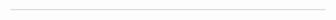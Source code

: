 <!DOCTYPE html>
<html lang="en">
<head>
    <meta charset="UTF-8">
    <title>confetti</title>
    <style>
        .confetti{
    max-width: 640px;
    display: block;
    margin: 0 auto;
    border: 1px solid #ddd;
    user-select: none;
 }
    </style>
</head>
<body>

<canvas class="confetti" id="canvas"></canvas>

<script>
    //-----------Var Inits--------------
canvas = document.getElementById("canvas");
ctx = canvas.getContext("2d");
canvas.width = window.innerWidth;
canvas.height = window.innerHeight;
cx = ctx.canvas.width / 2;
cy = ctx.canvas.height / 2;

let confetti = [];
const confettiCount = 300;
const gravity = 0.5;
const terminalVelocity = 5;
const drag = 0.075;
const colors = [
{ front: 'red', back: 'darkred' },
{ front: 'green', back: 'darkgreen' },
{ front: 'blue', back: 'darkblue' },
{ front: 'yellow', back: 'darkyellow' },
{ front: 'orange', back: 'darkorange' },
{ front: 'pink', back: 'darkpink' },
{ front: 'purple', back: 'darkpurple' },
{ front: 'turquoise', back: 'darkturquoise' }];


//-----------Functions--------------
resizeCanvas = () => {
  canvas.width = window.innerWidth;
  canvas.height = window.innerHeight;
  cx = ctx.canvas.width / 2;
  cy = ctx.canvas.height / 2;
};

randomRange = (min, max) => Math.random() * (max - min) + min;

initConfetti = () => {
  for (let i = 0; i < confettiCount; i++) {
    confetti.push({
      color: colors[Math.floor(randomRange(0, colors.length))],
      dimensions: {
        x: randomRange(10, 20),
        y: randomRange(10, 30) },

      position: {
        x: randomRange(0, canvas.width),
        y: canvas.height - 1 },

      rotation: randomRange(0, 2 * Math.PI),
      scale: {
        x: 1,
        y: 1 },

      velocity: {
        x: randomRange(-25, 25),
        y: randomRange(0, -50) } });


  }
};

//---------Render-----------
render = () => {
  ctx.clearRect(0, 0, canvas.width, canvas.height);

  confetti.forEach((confetto, index) => {
    let width = confetto.dimensions.x * confetto.scale.x;
    let height = confetto.dimensions.y * confetto.scale.y;

    // Move canvas to position and rotate
    ctx.translate(confetto.position.x, confetto.position.y);
    ctx.rotate(confetto.rotation);

    // Apply forces to velocity
    confetto.velocity.x -= confetto.velocity.x * drag;
    confetto.velocity.y = Math.min(confetto.velocity.y + gravity, terminalVelocity);
    confetto.velocity.x += Math.random() > 0.5 ? Math.random() : -Math.random();

    // Set position
    confetto.position.x += confetto.velocity.x;
    confetto.position.y += confetto.velocity.y;

    // Delete confetti when out of frame
    if (confetto.position.y >= canvas.height) confetti.splice(index, 1);

    // Loop confetto x position
    if (confetto.position.x > canvas.width) confetto.position.x = 0;
    if (confetto.position.x < 0) confetto.position.x = canvas.width;

    // Spin confetto by scaling y
    confetto.scale.y = Math.cos(confetto.position.y * 0.1);
    ctx.fillStyle = confetto.scale.y > 0 ? confetto.color.front : confetto.color.back;

    // Draw confetti
    ctx.fillRect(-width / 2, -height / 2, width, height);

    // Reset transform matrix
    ctx.setTransform(1, 0, 0, 1, 0, 0);
  });

  // Fire off another round of confetti
  if (confetti.length <= 10) initConfetti();

  window.requestAnimationFrame(render);
};

//---------Execution--------
initConfetti();
render();

//----------Resize----------
window.addEventListener('resize', function () {
  resizeCanvas();
});

//------------Click------------
window.addEventListener('click', function () {
  initConfetti();
});
</script>
</body>
</html>
